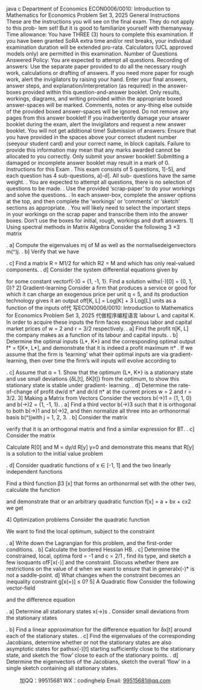 java c
Department of   Economics 
ECON0006/0010: 
Introduction to Mathematics for Economics 
Problem Set   3,   2025
General Instructions 
These are the instructions you will see on the final exam. They do not apply to this prob- lem set! But it is good to familiarize yourself with themanyway. 
Time allowance:   You have   THREE (3) hours   to complete   this examination.
If   you have been   granted   SoRA   extra   time and/or rest breaks,   your individual examination duration   will be   extended pro-rata.
Calculators (UCL approved models only) are permitted in   this examination.
Number of Questions Answered Policy:   You are expected   to attempt all   questions.
Recording of answers:
Use   the   separate paper provided   to   do all   the necessary   rough work,   calculations   or   drafting   of answers. If   you need more paper   for rough   work, alert   the invigilators by raising   your hand. Enter         your   final   answers, answer   steps, and explanation/interpretation (as required)   in the   answer-boxes   provided   within   this   question-and-answer booklet. Only results,   workings,   diagrams, and   writing         provided   within   the appropriate boxed answer-spaces   will be marked. Comments, notes   or any-thing   else   outside   of   the provided boxed answer-spaces   will be ignored. 
Do not remove any pages from this answer booklet!
If   you inadvertently   damage   your answer booklet   during   the   exam, alert   the invigilators and   request a new answer booklet.   You   will not   get additional   time!
Submission of answers:
Ensure   that   you have provided in   the   spaces above   your   correct   student number (seeyour   student   card) and   your   correct name, in block   capitals. Failure   to provide   this information may mean   that      any marks awarded   cannot be allocated   to   you   correctly. Only   submit   your answer booklet!
Submitting a   damaged   or incomplete answer booklet may result in a   mark   of   0.
Instructions   for   this Exam 
. This exam consists of 5 questions, 1]-5], and   each question has 4 sub-questions,   a]-d].   All   sub-   questions have   the   same   weight.
. You are   expected   to attempt all   questions,   there is no   selection   of   questions   to be made.
.   Use   the provided ‘scrap-paper’   to   do   your   workings and   solve   the   questions.
.   In   each answer-box,   complete   the answer   options at   the   top, and   then   complete   the ‘workings’   or ‘comments’   or ‘sketch’   sections as   appropriate.
. You   will likely need   to   select   the   important   steps in   your   workings   on   the   scrap paper and
transcribe   them into   the answer boxes. Don’t use   the boxes   for initial, rough,   workings and draft   answers.
1] Using   spectral methods in Matrix   Algebra
Consider   the   following   3 ×3 matrix

. a]   Compute   the   eigenvalues   mj   of   M   as   well   as   the normalisedeigenvectors   m(^)j.
.   b]   Verify   that   we have

. c] Find a matrix   R   =   M1/2 for   which   R2   =   M and   which has   only real-valued   components.
. d] Consider   the   system   differential   equations   given by

for   some constant   vectorf(-)0   = {1, -1, 1}. Find a   solution   withx(-)[0] = {0, 1, 0}?
2] Gradient-learning
Consider a   firm   that produces a   service   or   good   for   which it can charge an   exogenous   price per         unit   q   = 5, and its production   technology   gives it an output   off[K, L] = Log[K] + 3   Log[L] units   as   a   function   of   the inputs   of代 写ECON0006/0010:  Introduction to Mathematics for Economics Problem Set 3, 2025
代做程序编程语言 labour   L and   capital   K. In   order   to acquire   these inputs   the   firm   faces exogenous labor and   capital market prices   of   w   = 2 and   r   = 3/2 respectively.
. a] Find   the profit π[K, L] the   company makes as a   function   of   its labour and   capital inputs.
.   b] Determine   the   optimal inputs   {L*, K*} and   the   corresponding   optimal   output   f*   = f[K*, L*],   and   demonstrate   that it is indeed a profit   maximum   π*   .
If   we assume   that   the   firm is ‘learning’   what   their   optimal inputs are   via   gradient-learning,   then   over   time   the   firm’s   will inputs   will   evolve according   to

. c]   Assume   that α = 1.   Show   that   the   optimum   {L*, K*} is a   stationary   state and use   small
deviations   {δL[t], δK[t]} from   the   optimum,   to   show   this   stationary   state is   stable under   gradient-   learning.
. d] Determine the rate-of-change of profit dw/d π* and dr/d π*   at   the   current prices w   = 2 and   r   = 3/2.
3] Making a Matrix   from   Vectors
Consider   the   vectors   b(→)1   = {1, 1, 0} and   b(→)2   = {1, -1, 1}.
. a] Find a   third   vector   b(→)3 such   that it is   orthogonal   to both   b(→)1 and   b(→)2, and   then normalize all   three into an   orthonormal basis   b(^)jwith   j   = 1,   2,   3.
.   b] Consider   the matrix

verify   that it is an   orthogonal matrix and   find a   similar   expression   for   BT.
. c]   Consider   the matrix

Calculate   R[0] and   M   = dy/d   R[y]  y=0   and   demonstrate   this means   that   R[y] is a   solution   to   the initial   value problem

. d] Consider   quadratic   functions of   x ∈ [-1, 1]   and   the   two linearly independent   functions

Find a   third   function   β3   [x]   that   forms an orthonormal   set   with   the other   two, calculate   the   function

and   demonstrate   that   or   an arbitrary   quadratic   function   f[x]   =   a   +   bx   +   cx2 we   get

4] Optimization problems
Consider   the   quadratic   function

We   want   to   find   the local   optimum,   subject   to   the   constraint

. a]   Write   down   the Lagrangian   for   this problem, and   the   first-order   conditions.
.   b] Calculate   the bordered Hessian   HB.
. c] Determine   the   constrained, local,   optima   ford   = -1 and   c   = 2/1   ,   find its   type, and   sketch a   few
isoquants   ofF[x(-)] and   the   constraint. Discuss   whether   there are restrictions   on   the   value   of   d when   we   want   to   ensure   that in   generalx(-)*   is not a   saddle-point.
d]   What   changes   when   the   constraint becomes an inequality   constraint   g[x(=)] ≤ 0?
5]   A Quadratic   flow
Consider   the   following   vector-field

and   the   difference   equation

. a] Determine all   stationary   states   x(→)s   .
Consider   small   deviations   from   the   stationary   states

.   b] Find a linear   approximation   for   the   difference   equation   for δx[t] around   each   of   the   stationary states.
. c] Find   the   eigenvalues   of   the   corresponding   Jacobians,   determine   whether   or not   the stationary   states are also   asymptotic   states   for pathsx(-)[t] starting   sufficiently   close   to   the   stationary   state, and   sketch   the ‘flow’   close   to   each   of   the   stationary points.
. d] Determine   the   eigenvectors   of   the   Jacobians,   sketch   the   overall ‘flow’ in a   single   sketch   containing all   stationary   states.




         
加QQ：99515681  WX：codinghelp  Email: 99515681@qq.com

